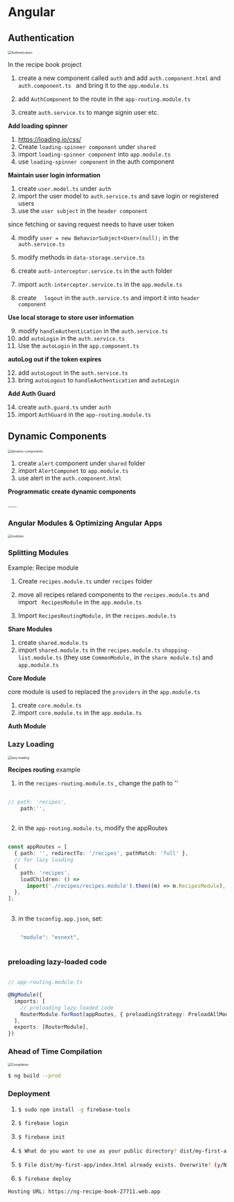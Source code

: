 # Angular



## Authentication

<img src="/Users/henrylong/Angular/Angular/images/Authentication.png" alt="Authentication" style="zoom:50%;" />

In the recipe book project

1. create a new component called `auth` and add `auth.component.html` and `auth.component.ts ` and bring it to the `app.module.ts`
2. add `AuthComponent` to the route in the `app-routing.module.ts`

3. create `auth.service.ts` to mange signin user etc.



**Add loading spinner**

1. https://loading.io/css/
2. Create `loading-spinner component` under `shared`
3. import  `loading-spinner component`  into `app.module.ts`
4. use  `loading-spinner component`  in the auth component



**Maintain user login information**

1. create `user.model.ts` under `auth`
2. import the user model to `auth.service.ts` and save login or registered users
3. use the `user subject` in the `header component`

since fetching or saving request needs to have user token

4. modify `user = new BehaviorSubject<User>(null);` in the `auth.service.ts`

5. modify methods in `data-storage.service.ts`

6. create `auth-interceptor.service.ts` in the `auth` folder

7. import `auth-interceptor.service.ts` in the `app.module.ts`

   
   
8. create `  logout` in the `auth.service.ts` and import it into `header component`

   

**Use local storage to store user information** 

9. modify `handleAuthentication` in the `auth.service.ts`
10. add `autoLogin` in the `auth.service.ts`
11. Use the `autoLogin` in the `app.component.ts`



**autoLog out if the token expires**

12. add `autoLogout` in the `auth.service.ts` 
13. bring `autoLogout` to `handleAuthentication` and `autoLogin`



**Add Auth Guard**

14. create `auth.guard.ts` under `auth`
15. import `AuthGuard` in the `app-routing.module.ts`



## Dynamic Components

<img src="/Users/henrylong/Angular/Angular/images/dynamic-components.png" alt="dynamic-components" style="zoom:50%;" />



1. create `alert` component under `shared` folder
2. import `AlertComponet` to `app.module.ts`
3. use alert in the `auth.component.html`



**Programmatic create dynamic components**

.....



### Angular Modules & Optimizing Angular Apps



<img src="/Users/henrylong/Angular/Angular/images/modules.png" alt="modules" style="zoom:50%;" />





### Splitting Modules

Example: Recipe module 

1. Create `recipes.module.ts` under `recipes`  folder

2. move all recipes relared components to the `recipes.module.ts` and import ` RecipesModule` in the `app.module.ts`

3. Import `RecipesRoutingModule,` in the `recipes.module.ts`

   


**Share Modules**

1. create `shared.module.ts`
2. import `shared.module.ts` in the `recipes.module.ts` `shopping-list.module.ts` (they use `CommonModule,` in the `share module.ts`) and `app.module.ts`



**Core Module**

core module is used to replaced the `providers` in the `app.module.ts`



1. create `core.module.ts`
2. import `core.module.ts` in the `app.module.ts`



**Auth Module**





### Lazy Loading



<img src="/Users/henrylong/Angular/Angular/images/lazy-loading.png" alt="lazy-loading" style="zoom:50%;" />



**Recipes routing** example

1. in the `recipes-routing.module.ts` , change the path to ''

```typescript

// path: 'recipes',
    path:'',
      
```



2. in the `app-routing.module.ts`, modify the appRoutes

```typescript

const appRoutes = [
  { path: '', redirectTo: '/recipes', pathMatch: 'full' },
  // for lazy loading
  {
    path: 'recipes',
    loadChildren: () =>
      import('./recipes/recipes.module').then((m) => m.RecipesModule),
  },
];
    
```



3. in the `tsconfig.app.json`, set:

```typescript

    "module": "esnext",
      
```





### preloading lazy-loaded code



```typescript

// app-routing.module.ts

@NgModule({
  imports: [
    // preloading lazy-loaded code
    RouterModule.forRoot(appRoutes, { preloadingStrategy: PreloadAllModules }),
  ],
  exports: [RouterModule],
})
```



 



### Ahead of Time Compilation

<img src="/Users/henrylong/Angular/Angular/images/Compilation.png" alt="Compilation" style="zoom:50%;" />

```bash
$ ng build --prod
```



### Deployment

1. ```bash
   $ sudo npm install -g firebase-tools
   ```

2. ```bash
   $ firebase login
   ```

3. ```bash
   $ firebase init
   ```

4. ```bash
   $ What do you want to use as your public directory? dist/my-first-app
   ```

5. ```bash
   $ File dist/my-first-app/index.html already exists. Overwrite? (y/N) N
   ```

6. ```bash
   $ firebase deploy
   ```



```bash
Hosting URL: https://ng-recipe-book-27711.web.app
```



